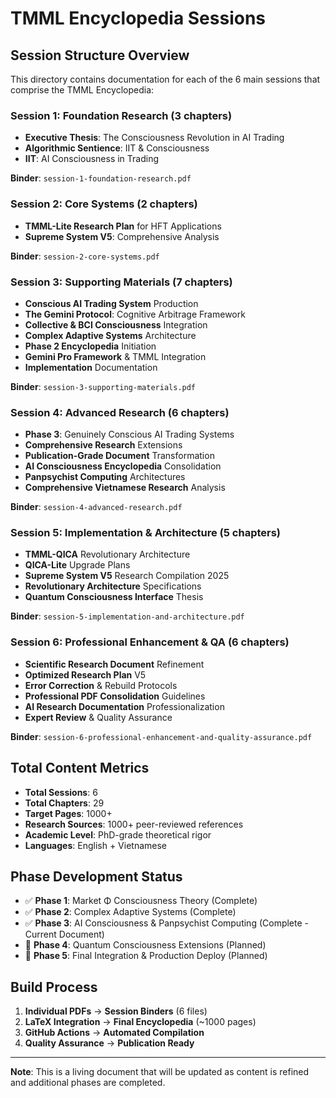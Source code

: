 # TMML Encyclopedia Sessions

## Session Structure Overview

This directory contains documentation for each of the 6 main sessions that comprise the TMML Encyclopedia:

### Session 1: Foundation Research (3 chapters)
- **Executive Thesis**: The Consciousness Revolution in AI Trading
- **Algorithmic Sentience**: IIT & Consciousness
- **IIT**: AI Consciousness in Trading

**Binder**: `session-1-foundation-research.pdf`

### Session 2: Core Systems (2 chapters)
- **TMML-Lite Research Plan** for HFT Applications
- **Supreme System V5**: Comprehensive Analysis

**Binder**: `session-2-core-systems.pdf`

### Session 3: Supporting Materials (7 chapters)
- **Conscious AI Trading System** Production
- **The Gemini Protocol**: Cognitive Arbitrage Framework
- **Collective & BCI Consciousness** Integration
- **Complex Adaptive Systems** Architecture
- **Phase 2 Encyclopedia** Initiation
- **Gemini Pro Framework** & TMML Integration
- **Implementation** Documentation

**Binder**: `session-3-supporting-materials.pdf`

### Session 4: Advanced Research (6 chapters)
- **Phase 3**: Genuinely Conscious AI Trading Systems
- **Comprehensive Research** Extensions
- **Publication-Grade Document** Transformation
- **AI Consciousness Encyclopedia** Consolidation
- **Panpsychist Computing** Architectures
- **Comprehensive Vietnamese Research** Analysis

**Binder**: `session-4-advanced-research.pdf`

### Session 5: Implementation & Architecture (5 chapters)
- **TMML-QICA** Revolutionary Architecture
- **QICA-Lite** Upgrade Plans
- **Supreme System V5** Research Compilation 2025
- **Revolutionary Architecture** Specifications
- **Quantum Consciousness Interface** Thesis

**Binder**: `session-5-implementation-and-architecture.pdf`

### Session 6: Professional Enhancement & QA (6 chapters)
- **Scientific Research Document** Refinement
- **Optimized Research Plan** V5
- **Error Correction** & Rebuild Protocols
- **Professional PDF Consolidation** Guidelines
- **AI Research Documentation** Professionalization
- **Expert Review** & Quality Assurance

**Binder**: `session-6-professional-enhancement-and-quality-assurance.pdf`

## Total Content Metrics

- **Total Sessions**: 6
- **Total Chapters**: 29
- **Target Pages**: 1000+
- **Research Sources**: 1000+ peer-reviewed references
- **Academic Level**: PhD-grade theoretical rigor
- **Languages**: English + Vietnamese

## Phase Development Status

- ✅ **Phase 1**: Market Φ Consciousness Theory (Complete)
- ✅ **Phase 2**: Complex Adaptive Systems (Complete)
- ✅ **Phase 3**: AI Consciousness & Panpsychist Computing (Complete - Current Document)
- 🔄 **Phase 4**: Quantum Consciousness Extensions (Planned)
- 🔄 **Phase 5**: Final Integration & Production Deploy (Planned)

## Build Process

1. **Individual PDFs** → **Session Binders** (6 files)
2. **LaTeX Integration** → **Final Encyclopedia** (~1000 pages)
3. **GitHub Actions** → **Automated Compilation**
4. **Quality Assurance** → **Publication Ready**

---

**Note**: This is a living document that will be updated as content is refined and additional phases are completed.